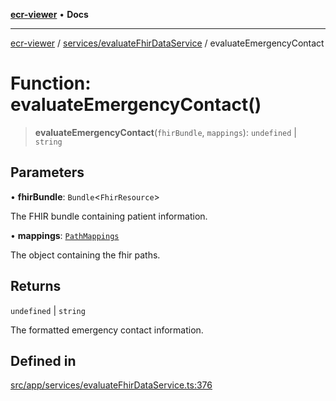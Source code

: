 [**ecr-viewer**](../../../README.md) • **Docs**

***

[ecr-viewer](../../../README.md) / [services/evaluateFhirDataService](../README.md) / evaluateEmergencyContact

# Function: evaluateEmergencyContact()

> **evaluateEmergencyContact**(`fhirBundle`, `mappings`): `undefined` \| `string`

## Parameters

• **fhirBundle**: `Bundle`\<`FhirResource`\>

The FHIR bundle containing patient information.

• **mappings**: [`PathMappings`](../../../utils/interfaces/PathMappings.md)

The object containing the fhir paths.

## Returns

`undefined` \| `string`

The formatted emergency contact information.

## Defined in

[src/app/services/evaluateFhirDataService.ts:376](https://github.com/CDCgov/phdi/blob/fa63a85e5b4651bdfc0d25ecc23a67e11fbcba18/containers/ecr-viewer/src/app/services/evaluateFhirDataService.ts#L376)

